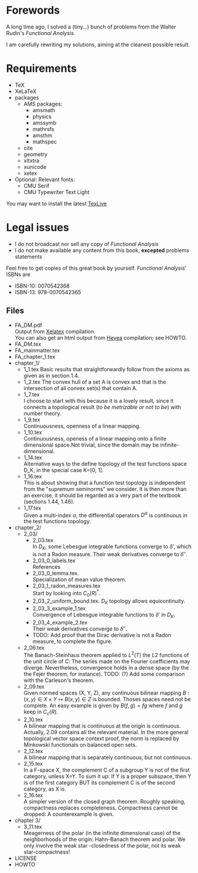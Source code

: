 # Forewords
A long time ago, I solved a (tiny…) bunch of problems from the Walter Rudin's 
*Functional Analysis*.

I am carefully rewriting my solutions, aiming at the cleanest possible result.

# Requirements
- TeX
- XeLaTeX 
- packages 
  - AMS packages: 
    - amsmath
    - physics 
    - amssymb 
    - mathrsfs 
    - amsthm 
    - mathspec
  - cite
  - geometry
  - xltxtra
  - xunicode
  - xetex
- Optional: Relevant fonts:
    - CMU Serif
    - CMU Typewriter Text Light

You may want to install the latest 
[TexLive](https://www.tug.org)
# Legal issues 
- I do not broadcast nor sell any copy of *Functional Analysis*
- I do not make available any content from this book, 
    **excepted** problems statements 

Feel free to get copies of this great book by yourself. 
*Functional Analysis*' ISBNs are

- ISBN-10: 0070542368
- ISBN-13: 978-0070542365


## Files
- FA_DM.pdf  
  Output from [Xelatex](https://www.tug.org) compilation.  
  You can also get an html output from 
  [Hevea](http://hevea.inria.fr) compilation; see HOWTO.
- FA_DM.tex
- FA_mainmatter.tex
- FA_chapter_1.tex
- chapter_1/ 
  - 1_1.tex
    Basic results that straightforwardly follow from the axioms 
    as given as in section 1.4.
  - 1_2.tex 
    The convex hull of a set A is convex and that is the intersection of 
    all convex set(s) that contain A.
  - 1_7.tex  
    I choose to start with this because it is a lovely result, 
    since it connects a topological result 
    (*to be metrizable or not to be*) with number theory.
  - 1_9.tex  
    Continuousness, openness of a linear mapping.
  - 1_10.tex  
    Continuousness, openess of a linear mapping onto a finite dimensional 
    space.Not trivial, since the domain may be infinite-dimensional. 
  - 1_14.tex  
    Alternative ways to the define topology of the test functions space D_K, 
    in the special case K=[0, 1].
  - 1_16.tex   
    This is about showing that a function test topology is independent 
    from the "supremum seminorms" we consider. 
    It is then more than an exercise, it should be regarded as a very part of 
    the textbook (sections 1.44, 1.46).
  - 1_17.tex  
    Given a multi-index $\alpha$, the differential operators $D^\alpha$ is 
    continuous in the test functions topology. 
- chapter_2/ 
  - 2_03/  
      - 2_03.tex  
      In $D_K$, some Lebesgue integrable functions converge to $\delta'$, 
      which is not a Radon measure. 
      Their weak derivatives converge to $\delta''$.
      - 2_03_0_labels.tex  
      References
      - 2_03_0_lemma.tex.  
      Specialization of mean value theorem.
      - 2_03_1_radon_measures.tex  
      Start by looking into $C_0(R)^\ast$.
      - 2_03_2_uniform_bound.tex. 
      $D_K$ topology allows equicontinuity. 
      - 2_03_3_example_1.tex  
      Convergence of Lebesgue integrable functions to $\delta'$ in $D_K$.
      - 2_03_4_example_2.tex  
      Their weak derivatives converge to $\delta''$.  
      - TODO: Add proof that the Dirac derivative is not a Radon measure, 
      to complete the figure.
  - 2_06.tex  
    The Banach-Steinhaus theorem applied to $L^2(T)$ the $L2$ functions of the 
    unit circle of $C$: 
    The series made on the Fourier coefficients may diverge.
    Nevertheless, convergence holds in a dense space 
    (by the the Fejér theorem, for instance). 
    TODO: (?) Add some comparison with the Carleson's theorem. 
  - 2_09.tex  
    Given normed spaces (X, Y, Z), any continuous bilinear mapping 
    $B: (x, y) \in X\times Y \mapsto B(x, y) \in Z$ is bounded. 
    Thoses spaces need not be complete. An easy example is given by 
    $B(f, g)= fg$ where $f$ and $g$ keep in $C_c(R)$. 
  - 2_10.tex  
    A bilinear mapping that is continuous at the origin is continuous. 
    Actually, 2.09 contains all the relevant material. 
    In the more general topological vector space context proof, 
    the norm is replaced by Minkowski functionals on balanced open sets.
  - 2_12.tex  
    A bilinear mapping that is separately continuous, but not continuous.
  - 2_15.tex  
    In a F-space X, the complement C of a subgroup Y is not 
    of the first category, unless X=Y.
    To sum it up: If Y is a proper subspace, 
    then Y is of the first category BUT its complement C 
    is of the second category, as X is. 
  - 2_16.tex  
    A simpler version of the closed graph theorem. 
    Roughly speaking, compactness replaces completeness. Compactness cannot 
    be dropped: A counterexample is given.
- chapter 3/
  - 3_11.tex  
    Meagerness of the polar (in the infinite dimensional case) 
    of the neighborhoods of the origin: 
    Hahn-Banach theorem and polar. We only involve the weak star 
    -closedness of the polar, not its weak star-compactness!
- LICENSE
- HOWTO
